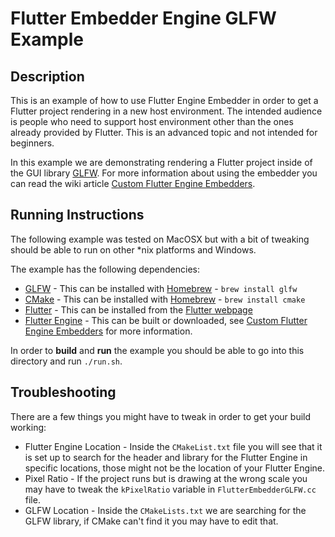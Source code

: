 # Flutter Embedder Engine GLFW Example

## Description

This is an example of how to use Flutter Engine Embedder in order to get a
Flutter project rendering in a new host environment. The intended audience is
people who need to support host environment other than the ones already provided
by Flutter. This is an advanced topic and not intended for beginners.

In this example we are demonstrating rendering a Flutter project inside of the
GUI library [GLFW](https://www.glfw.org/). For more information about using the
embedder you can read the wiki article
[Custom Flutter Engine Embedders](https://github.com/flutter/flutter/wiki/Custom-Flutter-Engine-Embedders).

## Running Instructions

The following example was tested on MacOSX but with a bit of tweaking should be
able to run on other \*nix platforms and Windows.

The example has the following dependencies:

- [GLFW](https://www.glfw.org/) - This can be installed with
  [Homebrew](https://brew.sh/) - `brew install glfw`
- [CMake](https://cmake.org/) - This can be installed with
  [Homebrew](https://brew.sh/) - `brew install cmake`
- [Flutter](https://flutter.dev/) - This can be installed from the
  [Flutter webpage](https://flutter.dev/docs/get-started/install)
- [Flutter Engine](https://flutter.dev) - This can be built or downloaded, see
  [Custom Flutter Engine Embedders](https://github.com/flutter/flutter/wiki/Custom-Flutter-Engine-Embedders)
  for more information.

In order to **build** and **run** the example you should be able to go into this
directory and run `./run.sh`.

## Troubleshooting

There are a few things you might have to tweak in order to get your build
working:

- Flutter Engine Location - Inside the `CMakeList.txt` file you will see that it
  is set up to search for the header and library for the Flutter Engine in
  specific locations, those might not be the location of your Flutter Engine.
- Pixel Ratio - If the project runs but is drawing at the wrong scale you may
  have to tweak the `kPixelRatio` variable in `FlutterEmbedderGLFW.cc` file.
- GLFW Location - Inside the `CMakeLists.txt` we are searching for the GLFW
  library, if CMake can't find it you may have to edit that.
